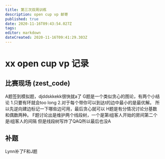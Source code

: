 ```yaml
---
title: 第三次双周训练
description: open cup vp 邮寄
published: true
date: 2020-11-16T09:43:54.027Z
tags: 
editor: markdown
dateCreated: 2020-11-16T09:41:29.303Z
---
```


# xx open cup vp 记录

## 比赛现场 (zest_code)

A题签到模拟题，djddskkekk很快就a了
G题是一个类似贪心的图论，有两个小结论
1.只要有环就会too long
2.对于每个带你可以到达t的边中最小的是最优解。
所以先逆向建边标记一下哪些边可用，最后贪心就可以
H题是有分情况讨论分基数和偶数两种。
F题讨论出是维护两个线段树，一个是第i组客人开始的房间第二个是i组客人的间隔
但是线段树写炸了QAQ所以最后也没A
## 补题
Lynn补了F和J题